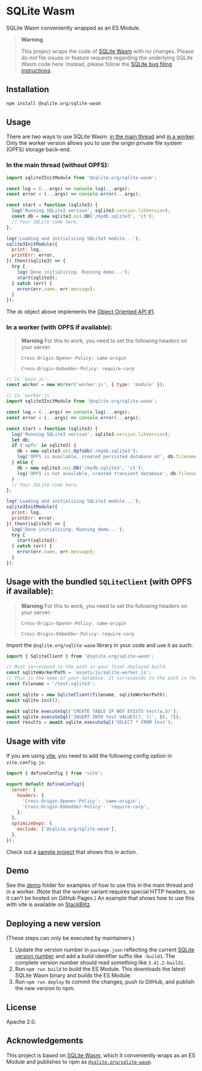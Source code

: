 # SQLite Wasm

SQLite Wasm conveniently wrapped as an ES Module.

> **Warning**
>
> This project wraps the code of
> [SQLite Wasm](https://sqlite.org/wasm/doc/trunk/index.md) with _no_ changes.
> Please do _not_ file issues or feature requests regarding the underlying
> SQLite Wasm code here. Instead, please follow the
> [SQLite bug filing instructions](https://www.sqlite.org/src/wiki?name=Bug+Reports).

## Installation

```bash
npm install @sqlite.org/sqlite-wasm
```

## Usage

There are two ways to use SQLite Wasm:
[in the main thread](#in-the-main-thread-without-opfs) and
[in a worker](#in-a-worker-with-opfs-if-available). Only the worker version
allows you to use the origin private file system (OPFS) storage back-end.

### In the main thread (without OPFS):

```js
import sqlite3InitModule from '@sqlite.org/sqlite-wasm';

const log = (...args) => console.log(...args);
const error = (...args) => console.error(...args);

const start = function (sqlite3) {
  log('Running SQLite3 version', sqlite3.version.libVersion);
  const db = new sqlite3.oo1.DB('/mydb.sqlite3', 'ct');
  // Your SQLite code here.
};

log('Loading and initializing SQLite3 module...');
sqlite3InitModule({
  print: log,
  printErr: error,
}).then((sqlite3) => {
  try {
    log('Done initializing. Running demo...');
    start(sqlite3);
  } catch (err) {
    error(err.name, err.message);
  }
});
```

The `db` object above implements the [Object Oriented API #1](https://sqlite.org/wasm/doc/tip/api-oo1.md).

### In a worker (with OPFS if available):

> **Warning** For this to work, you need to set the following headers on your
> server:
>
> `Cross-Origin-Opener-Policy: same-origin`
>
> `Cross-Origin-Embedder-Policy: require-corp`

```js
// In `main.js`.
const worker = new Worker('worker.js', { type: 'module' });
```

```js
// In `worker.js`.
import sqlite3InitModule from '@sqlite.org/sqlite-wasm';

const log = (...args) => console.log(...args);
const error = (...args) => console.error(...args);

const start = function (sqlite3) {
  log('Running SQLite3 version', sqlite3.version.libVersion);
  let db;
  if ('opfs' in sqlite3) {
    db = new sqlite3.oo1.OpfsDb('/mydb.sqlite3');
    log('OPFS is available, created persisted database at', db.filename);
  } else {
    db = new sqlite3.oo1.DB('/mydb.sqlite3', 'ct');
    log('OPFS is not available, created transient database', db.filename);
  }
  // Your SQLite code here.
};

log('Loading and initializing SQLite3 module...');
sqlite3InitModule({
  print: log,
  printErr: error,
}).then((sqlite3) => {
  log('Done initializing. Running demo...');
  try {
    start(sqlite3);
  } catch (err) {
    error(err.name, err.message);
  }
});
```

## Usage with the bundled `SQLiteClient` (with OPFS if available):

> **Warning** For this to work, you need to set the following headers on your
> server:
>
> `Cross-Origin-Opener-Policy: same-origin`
>
> `Cross-Origin-Embedder-Policy: require-corp`

Import the `@sqlite.org/sqlite-wasm` library in your code and use it as such:

```js
import { SqliteClient } from '@sqlite.org/sqlite-wasm';

// Must correspond to the path in your final deployed build.
const sqliteWorkerPath = 'assets/js/sqlite-worker.js';
// This is the name of your database. It corresponds to the path in the OPFS.
const filename = '/test.sqlite3';

const sqlite = new SqliteClient(filename, sqliteWorkerPath);
await sqlite.init();

await sqlite.executeSql('CREATE TABLE IF NOT EXISTS test(a,b)');
await sqlite.executeSql('INSERT INTO test VALUES(?, ?)', [6, 7]);
const results = await sqlite.executeSql('SELECT * FROM test');
```

## Usage with vite

If you are using [vite](https://vitejs.dev/), you need to add the following
config option in `vite.config.js`:

```js
import { defineConfig } from 'vite';

export default defineConfig({
  server: {
    headers: {
      'Cross-Origin-Opener-Policy': 'same-origin',
      'Cross-Origin-Embedder-Policy': 'require-corp',
    },
  },
  optimizeDeps: {
    exclude: ['@sqlite.org/sqlite-wasm'],
  },
});
```

Check out a
[sample project](https://stackblitz.com/edit/vitejs-vite-ttrbwh?file=main.js)
that shows this in action.

## Demo

See the [demo](https://github.com/tomayac/sqlite-wasm/tree/main/demo) folder for
examples of how to use this in the main thread and in a worker. (Note that the
worker variant requires special HTTP headers, so it can't be hosted on GitHub
Pages.) An example that shows how to use this with vite is available on
[StackBlitz](https://stackblitz.com/edit/vitejs-vite-ttrbwh?file=main.js).

## Deploying a new version

(These steps can only be executed by maintainers.)

1. Update the version number in `package.json` reflecting the current
   [SQLite version number](https://sqlite.org/download.html) and add a build
   identifier suffix like `-build1`. The complete version number should read
   something like `3.41.2-build1`.
1. Run `npm run build` to build the ES Module. This downloads the latest SQLite
   Wasm binary and builds the ES Module.
1. Run `npm run deploy` to commit the changes, push to GitHub, and publish the
   new version to npm.

## License

Apache 2.0.

## Acknowledgements

This project is based on [SQLite Wasm](https://sqlite.org/wasm), which it
conveniently wraps as an ES Module and publishes to npm as
[`@sqlite.org/sqlite-wasm`](https://www.npmjs.com/package/@sqlite.org/sqlite-wasm).

